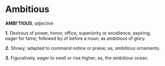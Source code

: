 # Ambitious

**AMBI'TIOUS**, _adjective_

**1.** Desirous of power, honor, office, superiority or excellence; aspiring; eager for fame; followed by of before a noun; as _ambitious_ of glory.

**2.** Showy; adapted to command notice or praise; as, _ambitious_ ornaments.

**3.** Figuratively, eager to swell or rise higher; as, the _ambitious_ ocean.